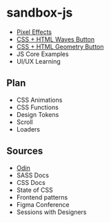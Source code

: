 # sandbox-js

- [Pixel Effects](https://www.youtube.com/watch?v=UoTxOVEecbI)
- [CSS + HTML Waves Button](https://www.youtube.com/watch?v=w00Z5y8jEjk&list=PLM6XATa8CAG6IJvQBkrTTNZmpIcyS2Avk)
- [CSS + HTML Geometry Button](https://www.youtube.com/watch?v=0IygEAp01J4&list=PLM6XATa8CAG6IJvQBkrTTNZmpIcyS2Avk&index=5)
- JS Core Examples
- UI/UX Learning

## Plan

- CSS Animations
- CSS Functions
- Design Tokens
- Scroll
- Loaders

## Sources

- [Odin](https://www.theodinproject.com/paths/full-stack-javascript/courses/advanced-html-and-css)
- SASS Docs
- CSS Docs
- State of CSS
- Frontend patterns
- Figma Conference
- Sessions with Designers





